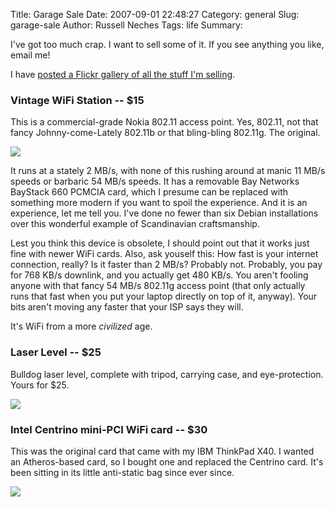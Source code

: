 Title: Garage Sale
Date: 2007-09-01 22:48:27
Category: general
Slug: garage-sale
Author: Russell Neches
Tags: life
Summary: 


I've got too much crap. I want to sell some of it. If you see anything
you like, email me!

I have [posted a Flickr gallery of all the stuff I'm
selling](http://www.flickr.com/photos/rneches/sets/72157601777088340/%0A).

### Vintage WiFi Station -- \$15

This is a commercial-grade Nokia 802.11 access point. Yes, 802.11, not
that fancy Johnny-come-Lately 802.11b or that bling-bling 802.11g. The
original.

![](http://farm2.static.flickr.com/1053/1283657592_62e607342b.jpg?v=0)

It runs at a stately 2 MB/s, with none of this rushing around at manic
11 MB/s speeds or barbaric 54 MB/s speeds. It has a removable Bay
Networks BayStack 660 PCMCIA card, which I presume can be replaced with
something more modern if you want to spoil the experience. And it is an
experience, let me tell you. I've done no fewer than six Debian
installations over this wonderful example of Scandinavian craftsmanship.

Lest you think this device is obsolete, I should point out that it works
just fine with newer WiFi cards. Also, ask youself this: How fast is
your internet connection, really? Is it faster than 2 MB/s? Probably
not. Probably, you pay for 768 KB/s downlink, and you actually get 480
KB/s. You aren't fooling anyone with that fancy 54 MB/s 802.11g access
point (that only actually runs that fast when you put your laptop
directly on top of it, anyway). Your bits aren't moving any faster that
your ISP says they will.

It's WiFi from a more *civilized* age.

### Laser Level -- \$25

Bulldog laser level, complete with tripod, carrying case, and
eye-protection. Yours for \$25.

![](http://farm2.static.flickr.com/1035/1282912807_8df89f7402.jpg?v=0)

### Intel Centrino mini-PCI WiFi card -- \$30

This was the original card that came with my IBM ThinkPad X40. I wanted
an Atheros-based card, so I bought one and replaced the Centrino card.
It's been sitting in its little anti-static bag since ever since.

![](http://farm2.static.flickr.com/1034/1283730254_59f85918a4.jpg?v=0)
